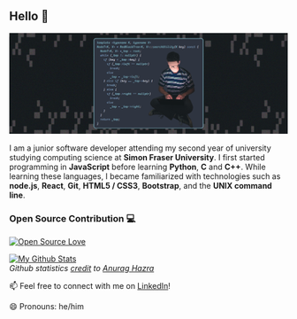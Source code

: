 ## Hello 👋

[![Image](https://github.com/Alex0Blackwell/Alex0Blackwell/blob/master/.pictures/card.png)](https://github.com/Alex0Blackwell "Follow me :)")

I am a junior software developer attending my second year of university studying computing science at **Simon Fraser University**. I first started programming in **JavaScript** before learning **Python**, **C** and **C++**. While learning these languages, I became familiarized with technologies such as **node.js**, **React**, **Git**, **HTML5 / CSS3**, **Bootstrap**, and the **UNIX command line**.

### Open Source Contribution :computer:
[![Open Source Love](https://badges.frapsoft.com/os/v1/open-source.png?v=103)](https://github.com/ellerbrock/open-source-badges/)  

[![My Github Stats](https://github-readme-stats.vercel.app/api?username=Alex0Blackwell&hide=contribs&show_icons=true&include_all_commits=true&count_private=true)](https://github.com/Alex0Blackwell)  
*Github statistics [credit](https://github.com/anuraghazra/github-readme-stats) to [Anurag Hazra](https://github.com/anuraghazra)*

:mailbox: Feel free to connect with me on [LinkedIn](https://www.linkedin.com/in/alex-blackwell/)!

:smile: Pronouns: he/him

